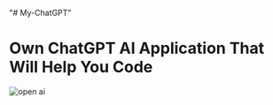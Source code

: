 "# My-ChatGPT" 
# Own ChatGPT AI Application That Will Help You Code
![open ai](https://user-images.githubusercontent.com/51995348/231778983-379a5192-93c3-4f6f-8ad1-8ec4e4044ed9.png)
